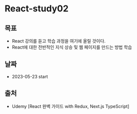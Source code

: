 # React-study02
## 목표
- React 강의를 듣고 학습 과정을 여기에 올릴 것이다.
- React에 대한 전반적인 지식 상승 및 웹 페이지를 만드는 방법 학습
## 날짜
- 2023-05-23 start

## 출처
- Udemy [React 완벽 가이드 with Redux, Next.js TypeScript]
